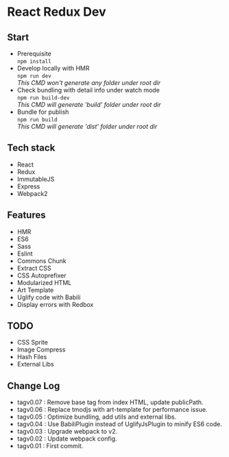 # React Redux Dev

## Start  
* Prerequisite  
    `npm install`  
* Develop locally with HMR  
    `npm run dev`  
    _This CMD won't generate any folder under root dir_  
* Check bundling with detail info under watch mode  
    `npm run build-dev`  
    _This CMD will generate 'build' folder under root dir_  
* Bundle for publish  
    `npm run build`  
    _This CMD will generate 'dist' folder under root dir_  


## Tech stack  
* React
* Redux
* ImmutableJS
* Express
* Webpack2


## Features  
* HMR
* ES6
* Sass
* Eslint
* Commons Chunk
* Extract CSS
* CSS Autoprefixer
* Modularized HTML
* Art Template
* Uglify code with Babili
* Display errors with Redbox


## TODO  
* CSS Sprite
* Image Compress
* Hash Files
* External Libs


## Change Log  
* tagv0.07 : Remove base tag from index HTML, update publicPath.
* tagv0.06 : Replace tmodjs with art-template for performance issue.
* tagv0.05 : Optimize bundling, add utils and external libs.
* tagv0.04 : Use BabiliPlugin instead of UglifyJsPlugin to minify ES6 code.
* tagv0.03 : Upgrade webpack to v2.
* tagv0.02 : Update webpack config.
* tagv0.01 : First commit.
